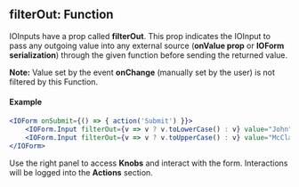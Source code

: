 ## filterOut: Function<any>

IOInputs have a prop called **filterOut**. This prop indicates the IOInput to pass any outgoing value into any external source (**onValue prop** or **IOForm serialization**) through the given function before sending the returned value.

**Note:** Value set by the event **onChange** (manually set by the user) is not filtered by this Function.


#### Example

```jsx
<IOForm onSubmit={() => { action('Submit') }}>
    <IOForm.Input filterOut={v => v ? v.toLowerCase() : v} value="John" type="text" name="name" />
    <IOForm.Input filterOut={v => v ? v.toUpperCase() : v} value="McClain" type="text" name="lastname" />
</IOForm>
```

Use the right panel to access **Knobs** and interact with the form. Interactions will be logged into the **Actions** section.

<!-- STORY -->

<!-- PROPS -->